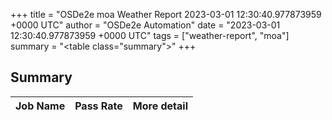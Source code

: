 +++
title = "OSDe2e moa Weather Report 2023-03-01 12:30:40.977873959 +0000 UTC"
author = "OSDe2e Automation"
date = "2023-03-01 12:30:40.977873959 +0000 UTC"
tags = ["weather-report", "moa"]
summary = "<table class=\"summary\"></table>"
+++
## Summary

| Job Name | Pass Rate | More detail |
|----------|-----------|-------------|




